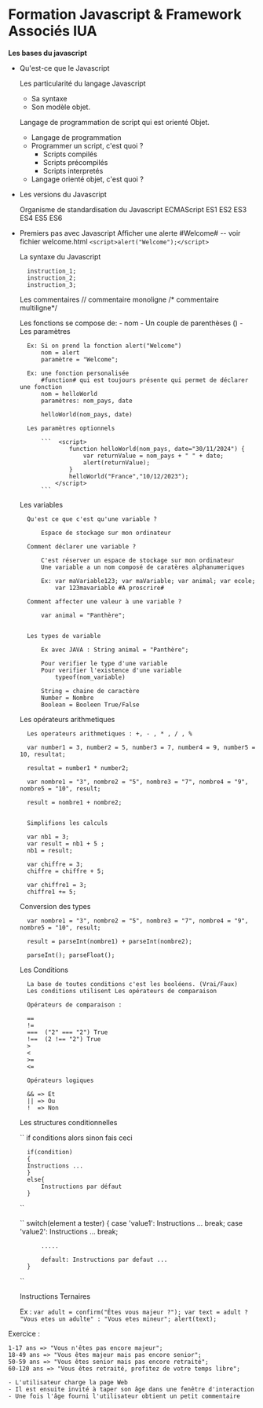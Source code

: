 # Formation Javascript & Framework Associés IUA

**Les bases du javascript**

- Qu'est-ce que le Javascript

    Les particularité du langage Javascript
    - Sa syntaxe
    - Son modèle objet.

    Langage de programmation de script qui est orienté Objet.

    * Langage de programmation
    * Programmer un script, c'est quoi ?
        - Scripts compilés
        - Scripts précompilés
        - Scripts interpretés
    * Langage orienté objet, c'est quoi ?

- Les versions du Javascript

    Organisme de standardisation du Javascript ECMAScript
    ES1
    ES2
    ES3
    ES4
    ES5
    ES6

- Premiers pas avec Javascript
    Afficher une alerte #Welcome# -- voir fichier welcome.html
    ``<script>alert("Welcome");</script>``

    La syntaxe du Javascript

        instruction_1;
        instruction_2;
        instruction_3;
    
    Les commentaires
        // commentaire monoligne
        /* commentaire multiligne*/
    
    Les fonctions se compose de:
        - nom
        - Un couple de parenthèses ()
        - Les paramètres 

        Ex: Si on prend la fonction alert("Welcome")
            nom = alert
            paramètre = "Welcome";
        
        Ex: une fonction personalisée
            #function# qui est toujours présente qui permet de déclarer une fonction
            nom = helloWorld
            paramètres: nom_pays, date

            helloWorld(nom_pays, date)
    
        Les paramètres optionnels

            ```  <script>
                    function helloWorld(nom_pays, date="30/11/2024") {
                        var returnValue = nom_pays + " " + date;
                        alert(returnValue);
                    }            
                    helloWorld("France","10/12/2023");
                </script>
            ```
    Les variables

        Qu'est ce que c'est qu'une variable ?

            Espace de stockage sur mon ordinateur
        
        Comment déclarer une variable ?

            C'est réserver un espace de stockage sur mon ordinateur
            Une variable a un nom composé de caratères alphanumeriques

            Ex: var maVariable123; var maVariable; var animal; var ecole;
                var 123mavariable #A proscrire#
        
        Comment affecter une valeur à une variable ?

            var animal = "Panthère";
        

        Les types de variable

            Ex avec JAVA : String animal = "Panthère";
            
            Pour verifier le type d'une variable 
            Pour verifier l'existence d'une variable
                typeof(nom_variable)

            String = chaine de caractère
            Number = Nombre
            Boolean = Booleen True/False
        

    Les opérateurs arithmetiques

        Les operateurs arithmetiques : +, - , * , / , %

        var number1 = 3, number2 = 5, number3 = 7, number4 = 9, number5 = 10, resultat;
        
        resultat = number1 * number2;

        var nombre1 = "3", nombre2 = "5", nombre3 = "7", nombre4 = "9", nombre5 = "10", result;

        result = nombre1 + nombre2;


        Simplifions les calculs 

        var nb1 = 3;
        var result = nb1 + 5 ;
        nb1 = result;

        var chiffre = 3;
        chiffre = chiffre + 5;

        var chiffre1 = 3;
        chiffre1 += 5;

    
    Conversion des types

        var nombre1 = "3", nombre2 = "5", nombre3 = "7", nombre4 = "9", nombre5 = "10", result;

        result = parseInt(nombre1) + parseInt(nombre2);

        parseInt(); parseFloat();



    Les Conditions

        La base de toutes conditions c'est les booléens. (Vrai/Faux)
        Les conditions utilisent Les opérateurs de comparaison

        Opérateurs de comparaison :

        ==
        != 
        ===  ("2" === "2") True
        !==  (2 !== "2") True
        > 
        <
        >=
        <=

        Opérateurs logiques

        && => Et
        || => Ou
        !  => Non 


    Les structures conditionnelles

    ``
        if conditions alors
        sinon fais ceci

        if(condition) 
        {
        Instructions ... 
        }
        else{
            Instructions par défaut
        }
    ``

    ``
        switch(element a tester)
        {
            case 'value1': Instructions ...
            break;
            case 'value2': Instructions ...
            break;

            .....

            default: Instructions par defaut ...
        }
    ``

    Instructions Ternaires

    Ex : 
        ``
            var adult = confirm("Êtes vous majeur ?");
            var text = adult ? "Vous etes un adulte" : "Vous etes mineur";
            alert(text);
        ``




Exercice :

    1-17 ans => "Vous n'êtes pas encore majeur";
    18-49 ans => "Vous êtes majeur mais pas encore senior";
    50-59 ans => "Vous êtes senior mais pas encore retraité";
    60-120 ans => "Vous êtes retraité, profitez de votre temps libre";

    - L'utilisateur charge la page Web
    - Il est ensuite invité à taper son âge dans une fenêtre d'interaction
    - Une fois l'âge fourni l'utilisateur obtient un petit commentaire








    

        

    

 







